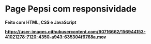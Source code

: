 # Page Pepsi com responsividade
<b>Feito com HTML, CSS e JavaScript
 


https://user-images.githubusercontent.com/90716662/156944153-41021278-7120-4350-a943-635304f6768a.mov

